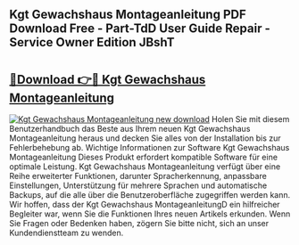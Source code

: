 ## Kgt Gewachshaus Montageanleitung PDF Download Free - Part-TdD User Guide Repair - Service Owner Edition JBshT

# <h2><a href="http://df89tlw.blite.top/?on=Kgt+Gewachshaus+Montageanleitung">🔗Download 👉🔴 Kgt Gewachshaus Montageanleitung</a></h2>

[![Kgt Gewachshaus Montageanleitung new download](https://i.imgur.com/lujVjoI.png)](http://df89tlw.blite.top/?on=Kgt+Gewachshaus+Montageanleitung)
Holen Sie mit diesem Benutzerhandbuch das Beste aus Ihrem neuen Kgt Gewachshaus Montageanleitung heraus und decken Sie alles von der Installation bis zur Fehlerbehebung ab. Wichtige Informationen zur Software Kgt Gewachshaus Montageanleitung Dieses Produkt erfordert kompatible Software für eine optimale Leistung. Kgt Gewachshaus Montageanleitung verfügt über eine Reihe erweiterter Funktionen, darunter Spracherkennung, anpassbare Einstellungen, Unterstützung für mehrere Sprachen und automatische Backups, auf die alle über die Benutzeroberfläche zugegriffen werden kann. Wir hoffen, dass der Kgt Gewachshaus MontageanleitungD ein hilfreicher Begleiter war, wenn Sie die Funktionen Ihres neuen Artikels erkunden. Wenn Sie Fragen oder Bedenken haben, zögern Sie bitte nicht, sich an unser Kundendienstteam zu wenden.
